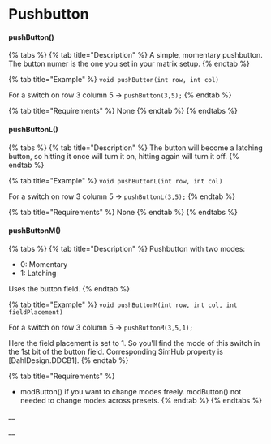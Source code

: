 # Pushbutton

#### pushButton()

{% tabs %}
{% tab title="Description" %}
A simple, momentary pushbutton. The button numer is the one you set in your matrix setup.
{% endtab %}

{% tab title="Example" %}
`void pushButton(int row, int col)`

For a switch on row 3 column 5 -> `pushButton(3,5);`
{% endtab %}

{% tab title="Requirements" %}
None
{% endtab %}
{% endtabs %}

#### pushButtonL()

{% tabs %}
{% tab title="Description" %}
The button will become a latching button, so hitting it once will turn it on, hitting again will turn it off.
{% endtab %}

{% tab title="Example" %}
`void pushButtonL(int row, int col)`

For a switch on row 3 column 5 -> `pushButtonL(3,5);`
{% endtab %}

{% tab title="Requirements" %}
None
{% endtab %}
{% endtabs %}

#### pushButtonM()

{% tabs %}
{% tab title="Description" %}
Pushbutton with two modes:

* 0: Momentary
* 1: Latching

Uses the button field.&#x20;
{% endtab %}

{% tab title="Example" %}
`void pushButtonM(int row, int col, int fieldPlacement)`

For a switch on row 3 column 5 -> `pushButtonM(3,5,1);`

Here the field placement is set to 1. So you'll find the mode of this switch in the 1st bit of the button field. Corresponding SimHub property is \[DahlDesign.DDCB1].&#x20;
{% endtab %}

{% tab title="Requirements" %}
* modButton() if you want to change modes freely. modButton() not needed to change modes across presets.
{% endtab %}
{% endtabs %}

__

__
